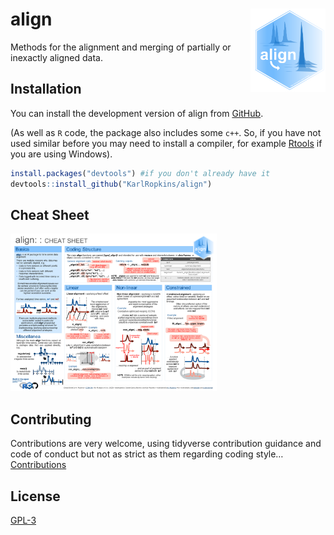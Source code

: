 
<!-- index.md is generated from index.Rmd. Please edit that file -->

# align <img src="man/figures/logo.png" align="right" alt="" width="120" />

<!-- badges: start -->
<!-- badges: end -->

Methods for the alignment and merging of partially or inexactly aligned
data.

## Installation

You can install the development version of align from
[GitHub](https://github.com/).

(As well as `R` code, the package also includes some `c++`. So, if you
have not used similar before you may need to install a compiler, for
example [Rtools](https://cran.r-project.org/bin/windows/Rtools/) if you
are using Windows).

``` r
install.packages("devtools") #if you don't already have it
devtools::install_github("KarlRopkins/align")
```

## Cheat Sheet

<a href="man/articles/align_cheatsheet.pdf"><img src="man/articles/align_cheatsheet_thumb.png" width="330" height="252"/></a>

## Contributing

Contributions are very welcome, using tidyverse contribution guidance
and code of conduct but not as strict as them regarding coding style…
[Contributions](https://karlropkins.github.io/align/CONTRIBUTING.html)

## License

[GPL-3](https://karlropkins.github.io/align/LICENSE.html)
